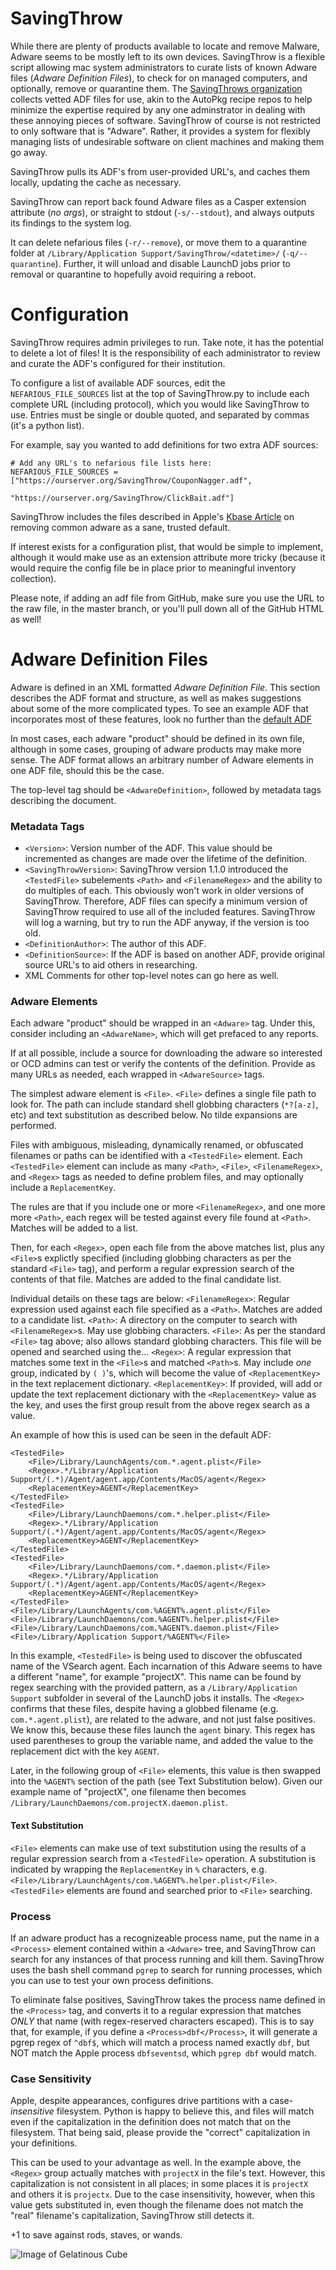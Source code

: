 SavingThrow
===========
While there are plenty of products available to locate and remove Malware, Adware seems to be mostly left to its own devices. SavingThrow is a flexible script allowing mac system administrators to curate lists of known Adware files (*Adware Definition Files*), to check for on managed computers, and optionally, remove or quarantine them. The [SavingThrows organization](https://github.com/SavingThrows/AdwareDefinitionFiles) collects vetted ADF files for use, akin to the AutoPkg recipe repos to help minimize the expertise required by any one adminstrator in dealing with these annoying pieces of software. SavingThrow of course is not restricted to only software that is "Adware". Rather, it provides a system for flexibly managing lists of undesirable software on client machines and making them go away.

SavingThrow pulls its ADF's from user-provided URL's, and caches them locally, updating the cache as necessary.

SavingThrow can report back found Adware files as a Casper extension attribute (*no args*), or straight to stdout (`-s/--stdout`), and always outputs its findings to the system log.

It can delete nefarious files (`-r/--remove`), or move them to a quarantine folder at `/Library/Application Support/SavingThrow/<datetime>/` (`-q/--quarantine`). Further, it will unload and disable LaunchD jobs prior to removal or quarantine to hopefully avoid requiring a reboot.

Configuration
=============
SavingThrow requires admin privileges to run. Take note, it has the potential to delete a lot of files! It is the responsibility of each administrator to review and curate the ADF's configured for their institution.

To configure a list of available ADF sources, edit the `NEFARIOUS_FILE_SOURCES` list at the top of SavingThrow.py to include each complete URL (including protocol), which you would like SavingThrow to use. Entries must be single or double quoted, and separated by commas (it's a python list).

For example, say you wanted to add definitions for two extra ADF sources:
```
# Add any URL's to nefarious file lists here:
NEFARIOUS_FILE_SOURCES = ["https://ourserver.org/SavingThrow/CouponNagger.adf",
						  "https://ourserver.org/SavingThrow/ClickBait.adf"]
```

SavingThrow includes the files described in Apple's [Kbase Article](https://support.apple.com/en-us/ht203987) on removing common adware as a sane, trusted default.

If interest exists for a configuration plist, that would be simple to implement, although it would make use as an extension attribute more tricky (because it would require the config file be in place prior to meaningful inventory collection).

Please note, if adding an adf file from GitHub, make sure you use the URL to the raw file, in the master branch, or you'll pull down all of the GitHub HTML as well! 

Adware Definition Files
=======================
Adware is defined in an XML formatted *Adware Definition File*. This section describes the ADF format and structure, as well as makes suggestions about some of the more complicated types. To see an example ADF that incorporates most of these features, look no further than the [default ADF]()

In most cases, each adware "product" should be defined in its own file, although in some cases, grouping of adware products may make more sense. The ADF format allows an arbitrary number of Adware elements in one ADF file, should this be the case.

The top-level tag should be `<AdwareDefinition>`, followed by metadata tags describing the document.
### Metadata Tags
- `<Version>`: Version number of the ADF. This value should be incremented as changes are made over the lifetime of the definition.
- `<SavingThrowVersion>`: SavingThrow version 1.1.0 introduced the `<TestedFile>` subelements `<Path>` and `<FilenameRegex>` and the ability to do multiples of each. This obviously won't work in older versions of SavingThrow. Therefore, ADF files can specify a minimum version of SavingThrow required to use all of the included features. SavingThrow will log a warning, but try to run the ADF anyway, if the version is too old.
- `<DefinitionAuthor>`: The author of this ADF.
- `<DefinitionSource>`: If the ADF is based on another ADF, provide original source URL's to aid others in researching.
- XML Comments for other top-level notes can go here as well.

### Adware Elements
Each adware "product" should be wrapped in an `<Adware>` tag.
Under this, consider including an `<AdwareName>`, which will get prefaced to any reports.

If at all possible, include a source for downloading the adware so interested or OCD admins can test or verify the contents of the definition. Provide as many URLs as needed, each wrapped in `<AdwareSource>` tags.

The simplest adware element is `<File>`. `<File>` defines a single file path to look for. The path can include standard shell globbing characters (`*?[a-z]`, etc) and text substitution as described below. No tilde expansions are performed.

Files with ambiguous, misleading, dynamically renamed, or obfuscated filenames or paths can be identified with a `<TestedFile>` element. Each `<TestedFile>` element can include as many `<Path>`, `<File>`, `<FilenameRegex>`, and `<Regex>` tags as needed to define problem files, and may optionally include a `ReplacementKey`.

The rules are that if you include one or more `<FilenameRegex>`, and one more more `<Path>`, each regex will be tested against every file found at `<Path>`. Matches will be added to a list.

Then, for each `<Regex>`, open each file from the above matches list, plus any `<File>`s explictly specified (including globbing characters as per the standard `<File>` tag), and perform a regular expression search of the contents of that file. Matches are added to the final candidate list.

Individual details on these tags are below:
`<FilenameRegex>`: Regular expression used against each file specified as a `<Path>`. Matches are added to a candidate list.
`<Path>`: A directory on the computer to search with `<FilenameRegex>`s. May use globbing characters.
`<File>`: As per the standard `<File>` tag above; also allows standard globbing characters. This file will be opened and searched using the...
`<Regex>`: A regular expression that matches some text in the `<File>`s and matched `<Path>`s. May include *one* group, indicated by `( )`'s, which will become the value of `<ReplacementKey>` in the text replacement dictionary.
`<ReplacementKey>`: If provided, will add or update the text replacement dictionary with the `<ReplacementKey>` value as the key, and uses the first group result from the above regex search as a value.

An example of how this is used can be seen in the default ADF:
```
<TestedFile>
	<File>/Library/LaunchAgents/com.*.agent.plist</File>
	<Regex>.*/Library/Application Support/(.*)/Agent/agent.app/Contents/MacOS/agent</Regex>
	<ReplacementKey>AGENT</ReplacementKey>
</TestedFile>
<TestedFile>
	<File>/Library/LaunchDaemons/com.*.helper.plist</File>
	<Regex>.*/Library/Application Support/(.*)/Agent/agent.app/Contents/MacOS/agent</Regex>
	<ReplacementKey>AGENT</ReplacementKey>
</TestedFile>
<TestedFile>
	<File>/Library/LaunchDaemons/com.*.daemon.plist</File>
	<Regex>.*/Library/Application Support/(.*)/Agent/agent.app/Contents/MacOS/agent</Regex>
	<ReplacementKey>AGENT</ReplacementKey>
</TestedFile>
<File>/Library/LaunchAgents/com.%AGENT%.agent.plist</File>
<File>/Library/LaunchDaemons/com.%AGENT%.helper.plist</File>
<File>/Library/LaunchDaemons/com.%AGENT%.daemon.plist</File>
<File>/Library/Application Support/%AGENT%</File>
```
In this example, `<TestedFile>` is being used to discover the obfuscated name of the VSearch agent. Each incarnation of this Adware seems to have a different "name", for example "projectX". This name can be found by regex searching with the provided pattern, as a `/Library/Application Support` subfolder in several of the LaunchD jobs it installs. The `<Regex>` confirms that these files, despite having a globbed filename (e.g. `com.*.agent.plist`), are related to the adware, and not just false positives. We know this, because these files launch the `agent` binary. This regex has used parentheses to group the variable name, and added the value to the replacement dict with the key `AGENT`.

Later, in the following group of `<File>` elements, this value is then swapped into the `%AGENT%` section of the path (see Text Substitution below). Given our example name of "projectX", one filename then becomes `/Library/LaunchDaemons/com.projectX.daemon.plist`.

#### Text Substitution
`<File>` elements can make use of text substitution using the results of a regular expression search from a `<TestedFile>` operation. A substitution is indicated by wrapping the `ReplacementKey` in `%` characters, e.g. `<File>/Library/LaunchAgents/com.%AGENT%.helper.plist</File>`. `<TestedFile>` elements are found and searched prior to `<File>` searching.

### Process
If an adware product has a recognizeable process name, put the name in a `<Process>` element contained within a `<Adware>` tree, and SavingThrow can search for any instances of that process running and kill them. SavingThrow uses the bash shell command `pgrep` to search for running processes, which you can use to test your own process definitions.

To eliminate false positives, SavingThrow takes the process name defined in the `<Process>` tag, and converts it to a regular expression that matches *ONLY* that name (with regex-reserved characters escaped). This is to say that, for example, if you define a `<Process>dbf</Process>`, it will generate a pgrep regex of `^dbf$`, which will match a process named exactly `dbf`, but NOT match the Apple process `dbfseventsd`, which `pgrep dbf` would match.

### Case Sensitivity
Apple, despite appearances, configures drive partitions with a case-*insensitive* filesystem. Python is happy to believe this, and files will match even if the capitalization in the definition does not match that on the filesystem. That being said, please provide the "correct" capitalization in your definitions.

This can be used to your advantage as well. In the example above, the `<Regex>` group actually matches with `projectX` in the file's text. However, this capitalization is not consistent in all places; in some places it is `projectX` and others it is `projectx`. Due to the case insensitivity, however, when this value gets substituted in, even though the filename does not match the "real" filename's capitalization, SavingThrow still detects it.

+1 to save against rods, staves, or wands.

![Image of Gelatinous Cube](http://media.tumblr.com/1f75ab89cd54f34d7441afb1bf4442c3/tumblr_inline_mzsyks2vh31qfgehu.png)
